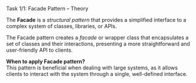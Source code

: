 Task 1/1: Facade Pattern – Theory

The **Facade** is a _structural pattern_ that provides a simplified interface
to a complex system of classes, libraries, or APIs.

The Facade pattern creates a _facade_ or wrapper class that encapsulates a set of classes and their interactions,
presenting a more straightforward and user-friendly API to clients.

**When to apply Facade pattern?** \
This pattern is beneficial when dealing with large systems, as it allows clients to interact with the system
through a single, well-defined interface.
